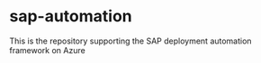 # sap-automation
This is the repository supporting the SAP deployment automation framework on Azure
